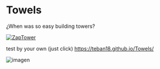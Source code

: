 # Towels

¿When was so easy building towers?

[![ZapTower](https://cdn3.emoji.gg/emojis/5658-zaptower.png)](https://emoji.gg/emoji/5658-zaptower)

test by your own (just click)
https://teban18.github.io/Towels/

![imagen](https://user-images.githubusercontent.com/44687875/211902022-36804c65-2cad-4e66-97f3-6673edcd5c83.png)

